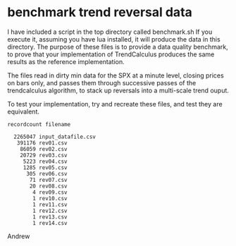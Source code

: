 # benchmark trend reversal data

I have included a script in the top directory called benchmark.sh
If you execute it, assuming you have lua installed, it will produce the data in this directory.
The purpose of these files is to provide a data quality benchmark, to prove that your implementation of TrendCalculus 
produces the same results as the reference implementation.

The files read in dirty min data for the SPX at a minute level, closing prices on bars only, and passes them through successive 
passes of the trendcalculus algorithm, to stack up reversals into a multi-scale trend ouput.

To test your implementation, try and recreate these files, and test they are equivalent.

```
recordcount filename

  2265047 input_datafile.csv
   391176 rev01.csv
    86059 rev02.csv
    20729 rev03.csv
     5223 rev04.csv
     1285 rev05.csv
      305 rev06.csv
       71 rev07.csv
       20 rev08.csv
        4 rev09.csv
        1 rev10.csv
        1 rev11.csv
        1 rev12.csv
        1 rev13.csv
        1 rev14.csv
```



Andrew

